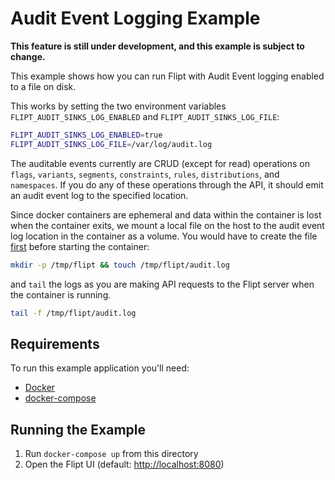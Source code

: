 # Audit Event Logging Example

**This feature is still under development, and this example is subject to change.**

This example shows how you can run Flipt with Audit Event logging enabled to a file on disk.

This works by setting the two environment variables `FLIPT_AUDIT_SINKS_LOG_ENABLED` and `FLIPT_AUDIT_SINKS_LOG_FILE`:

```bash
FLIPT_AUDIT_SINKS_LOG_ENABLED=true
FLIPT_AUDIT_SINKS_LOG_FILE=/var/log/audit.log
```

The auditable events currently are CRUD (except for read) operations on `flags`, `variants`, `segments`, `constraints`, `rules`, `distributions`, and `namespaces`. If you do any of these operations through the API, it should emit an audit event log to the specified location.

Since docker containers are ephemeral and data within the container is lost when the container exits, we mount a local file on the host to the audit event log location in the container as a volume. You would have to create the file [first](https://github.com/moby/moby/issues/21612#issuecomment-202984678) before starting the container:

```bash
mkdir -p /tmp/flipt && touch /tmp/flipt/audit.log
```

and `tail` the logs as you are making API requests to the Flipt server when the container is running.

```bash
tail -f /tmp/flipt/audit.log
```

## Requirements

To run this example application you'll need:

* [Docker](https://docs.docker.com/install/)
* [docker-compose](https://docs.docker.com/compose/install/)

## Running the Example

1. Run `docker-compose up` from this directory
1. Open the Flipt UI (default: [http://localhost:8080](http://localhost:8080))
